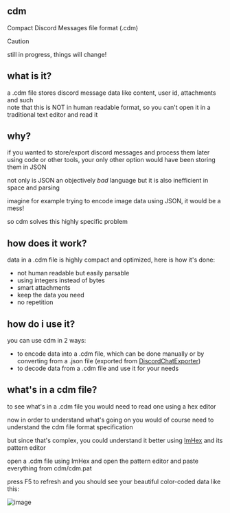 ## cdm
Compact Discord Messages file format (.cdm)

> [!CAUTION]
> still in progress, things will change!

## what is it?
a .cdm file stores discord message data like content, user id, attachments and such  
note that this is NOT in human readable format, so you can't open it in a traditional text editor and read it

## why?
if you wanted to store/export discord messages and process them later using code or other tools, your only other option would have been storing them in JSON  

not only is JSON an objectively *bad* language but it is also inefficient in space and parsing  

imagine for example trying to encode image data using JSON, it would be a mess!  

so cdm solves this highly specific problem

## how does it work?
data in a .cdm file is highly compact and optimized, here is how it's done:
- not human readable but easily parsable
- using integers instead of bytes
- smart attachments
- keep the data you need
- no repetition

## how do i use it?
you can use cdm in 2 ways:
- to encode data into a .cdm file, which can be done manually or by converting from a .json file (exported from [DiscordChatExporter](https://github.com/Tyrrrz/DiscordChatExporter))
- to decode data from a .cdm file and use it for your needs

## what's in a cdm file?
to see what's in a .cdm file you would need to read one using a hex editor  

now in order to understand what's going on you would of course need to understand the cdm file format specification  

but since that's complex, you could understand it better using [ImHex](https://github.com/WerWolv/ImHex) and its pattern editor  

open a .cdm file using ImHex and open the pattern editor and paste everything from cdm/cdm.pat  

press F5 to refresh and you should see your beautiful color-coded data like this:  

![image](https://github.com/user-attachments/assets/d569145a-9e40-4405-ad27-de6d92d1b30d)
